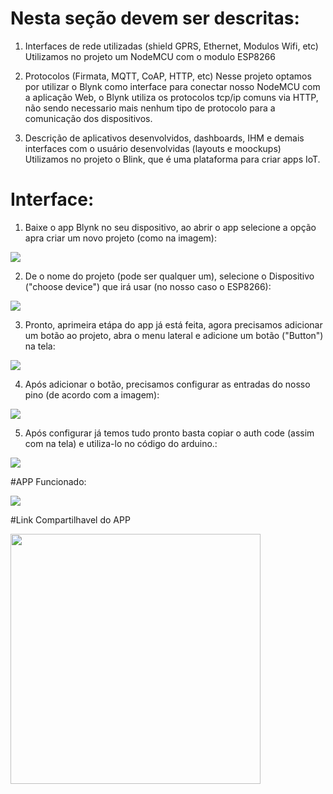# Nesta seção devem ser descritas:
1. Interfaces de rede utilizadas (shield GPRS, Ethernet, Modulos Wifi, etc)
    Utilizamos no projeto um NodeMCU com o modulo ESP8266

2. Protocolos (Firmata, MQTT, CoAP, HTTP, etc)
    Nesse projeto optamos por utilizar o Blynk como interface para conectar nosso NodeMCU com a aplicação Web, o Blynk utiliza os protocolos tcp/ip comuns via HTTP, não sendo necessario mais nenhum tipo de protocolo para a comunicação dos dispositivos.

3. Descrição de aplicativos desenvolvidos, dashboards, IHM e demais interfaces com o usuário desenvolvidas (layouts e moockups)
    Utilizamos no projeto o Blink, que é uma plataforma para criar apps IoT. 

# Interface:

1. Baixe o app Blynk no seu dispositivo, ao abrir o app selecione a opção apra criar um novo projeto (como na imagem):

<img src="1.jpeg"/>

2. De o nome do projeto (pode ser qualquer um), selecione o Dispositivo ("choose device") que irá usar (no nosso caso o ESP8266):

<img src="2.jpeg"/>

3. Pronto, aprimeira etápa do app já está feita, agora precisamos adicionar um botão ao projeto, abra o menu lateral e adicione um botão ("Button") na tela:

<img src="3.jpeg"/>

4. Após adicionar o botão, precisamos configurar as entradas do nosso pino (de acordo com a imagem):

<img src="4.jpeg"/>

5. Após configurar já temos tudo pronto basta copiar o auth code (assim com na tela) e utiliza-lo no código do arduino.:

<img src="5.jpeg"/>

#APP Funcionado:

<img src="tela_app.jpeg"/>


#Link Compartilhavel do APP

<img src="link_compartilhavel.jpeg" width="400px"/>